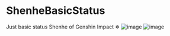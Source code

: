 # ShenheBasicStatus
Just basic status Shenhe of Genshin Impact ❄
![image](https://user-images.githubusercontent.com/69738330/182101399-aca7cc5f-6a94-4cc0-bcab-4be451966364.png)
![image](https://user-images.githubusercontent.com/69738330/182101463-38de149f-e67a-49df-a399-c50d6991c492.png)
